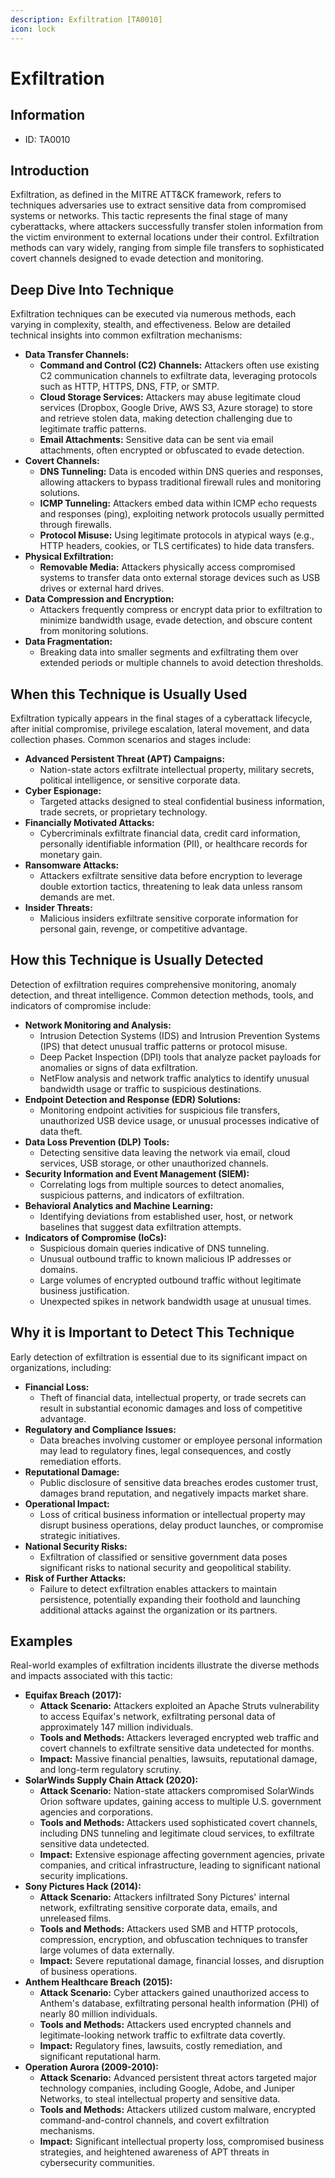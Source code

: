 ```yaml
---
description: Exfiltration [TA0010]
icon: lock
---
```


# Exfiltration

## Information

- ID: TA0010

## Introduction

Exfiltration, as defined in the MITRE ATT\&CK framework, refers to techniques adversaries use to extract sensitive data from compromised systems or networks. This tactic represents the final stage of many cyberattacks, where attackers successfully transfer stolen information from the victim environment to external locations under their control. Exfiltration methods can vary widely, ranging from simple file transfers to sophisticated covert channels designed to evade detection and monitoring.

## Deep Dive Into Technique

Exfiltration techniques can be executed via numerous methods, each varying in complexity, stealth, and effectiveness. Below are detailed technical insights into common exfiltration mechanisms:

- **Data Transfer Channels:**
  - **Command and Control (C2) Channels:** Attackers often use existing C2 communication channels to exfiltrate data, leveraging protocols such as HTTP, HTTPS, DNS, FTP, or SMTP.
  - **Cloud Storage Services:** Attackers may abuse legitimate cloud services (Dropbox, Google Drive, AWS S3, Azure storage) to store and retrieve stolen data, making detection challenging due to legitimate traffic patterns.
  - **Email Attachments:** Sensitive data can be sent via email attachments, often encrypted or obfuscated to evade detection.
- **Covert Channels:**
  - **DNS Tunneling:** Data is encoded within DNS queries and responses, allowing attackers to bypass traditional firewall rules and monitoring solutions.
  - **ICMP Tunneling:** Attackers embed data within ICMP echo requests and responses (ping), exploiting network protocols usually permitted through firewalls.
  - **Protocol Misuse:** Using legitimate protocols in atypical ways (e.g., HTTP headers, cookies, or TLS certificates) to hide data transfers.
- **Physical Exfiltration:**
  - **Removable Media:** Attackers physically access compromised systems to transfer data onto external storage devices such as USB drives or external hard drives.
- **Data Compression and Encryption:**
  - Attackers frequently compress or encrypt data prior to exfiltration to minimize bandwidth usage, evade detection, and obscure content from monitoring solutions.
- **Data Fragmentation:**
  - Breaking data into smaller segments and exfiltrating them over extended periods or multiple channels to avoid detection thresholds.

## When this Technique is Usually Used

Exfiltration typically appears in the final stages of a cyberattack lifecycle, after initial compromise, privilege escalation, lateral movement, and data collection phases. Common scenarios and stages include:

- **Advanced Persistent Threat (APT) Campaigns:**
  - Nation-state actors exfiltrate intellectual property, military secrets, political intelligence, or sensitive corporate data.
- **Cyber Espionage:**
  - Targeted attacks designed to steal confidential business information, trade secrets, or proprietary technology.
- **Financially Motivated Attacks:**
  - Cybercriminals exfiltrate financial data, credit card information, personally identifiable information (PII), or healthcare records for monetary gain.
- **Ransomware Attacks:**
  - Attackers exfiltrate sensitive data before encryption to leverage double extortion tactics, threatening to leak data unless ransom demands are met.
- **Insider Threats:**
  - Malicious insiders exfiltrate sensitive corporate information for personal gain, revenge, or competitive advantage.

## How this Technique is Usually Detected

Detection of exfiltration requires comprehensive monitoring, anomaly detection, and threat intelligence. Common detection methods, tools, and indicators of compromise include:

- **Network Monitoring and Analysis:**
  - Intrusion Detection Systems (IDS) and Intrusion Prevention Systems (IPS) that detect unusual traffic patterns or protocol misuse.
  - Deep Packet Inspection (DPI) tools that analyze packet payloads for anomalies or signs of data exfiltration.
  - NetFlow analysis and network traffic analytics to identify unusual bandwidth usage or traffic to suspicious destinations.
- **Endpoint Detection and Response (EDR) Solutions:**
  - Monitoring endpoint activities for suspicious file transfers, unauthorized USB device usage, or unusual processes indicative of data theft.
- **Data Loss Prevention (DLP) Tools:**
  - Detecting sensitive data leaving the network via email, cloud services, USB storage, or other unauthorized channels.
- **Security Information and Event Management (SIEM):**
  - Correlating logs from multiple sources to detect anomalies, suspicious patterns, and indicators of exfiltration.
- **Behavioral Analytics and Machine Learning:**
  - Identifying deviations from established user, host, or network baselines that suggest data exfiltration attempts.
- **Indicators of Compromise (IoCs):**
  - Suspicious domain queries indicative of DNS tunneling.
  - Unusual outbound traffic to known malicious IP addresses or domains.
  - Large volumes of encrypted outbound traffic without legitimate business justification.
  - Unexpected spikes in network bandwidth usage at unusual times.

## Why it is Important to Detect This Technique

Early detection of exfiltration is essential due to its significant impact on organizations, including:

- **Financial Loss:**
  - Theft of financial data, intellectual property, or trade secrets can result in substantial economic damages and loss of competitive advantage.
- **Regulatory and Compliance Issues:**
  - Data breaches involving customer or employee personal information may lead to regulatory fines, legal consequences, and costly remediation efforts.
- **Reputational Damage:**
  - Public disclosure of sensitive data breaches erodes customer trust, damages brand reputation, and negatively impacts market share.
- **Operational Impact:**
  - Loss of critical business information or intellectual property may disrupt business operations, delay product launches, or compromise strategic initiatives.
- **National Security Risks:**
  - Exfiltration of classified or sensitive government data poses significant risks to national security and geopolitical stability.
- **Risk of Further Attacks:**
  - Failure to detect exfiltration enables attackers to maintain persistence, potentially expanding their foothold and launching additional attacks against the organization or its partners.

## Examples

Real-world examples of exfiltration incidents illustrate the diverse methods and impacts associated with this tactic:

- **Equifax Breach (2017):**
  - **Attack Scenario:** Attackers exploited an Apache Struts vulnerability to access Equifax's network, exfiltrating personal data of approximately 147 million individuals.
  - **Tools and Methods:** Attackers leveraged encrypted web traffic and covert channels to exfiltrate sensitive data undetected for months.
  - **Impact:** Massive financial penalties, lawsuits, reputational damage, and long-term regulatory scrutiny.
- **SolarWinds Supply Chain Attack (2020):**
  - **Attack Scenario:** Nation-state attackers compromised SolarWinds Orion software updates, gaining access to multiple U.S. government agencies and corporations.
  - **Tools and Methods:** Attackers used sophisticated covert channels, including DNS tunneling and legitimate cloud services, to exfiltrate sensitive data undetected.
  - **Impact:** Extensive espionage affecting government agencies, private companies, and critical infrastructure, leading to significant national security implications.
- **Sony Pictures Hack (2014):**
  - **Attack Scenario:** Attackers infiltrated Sony Pictures' internal network, exfiltrating sensitive corporate data, emails, and unreleased films.
  - **Tools and Methods:** Attackers used SMB and HTTP protocols, compression, encryption, and obfuscation techniques to transfer large volumes of data externally.
  - **Impact:** Severe reputational damage, financial losses, and disruption of business operations.
- **Anthem Healthcare Breach (2015):**
  - **Attack Scenario:** Cyber attackers gained unauthorized access to Anthem's database, exfiltrating personal health information (PHI) of nearly 80 million individuals.
  - **Tools and Methods:** Attackers used encrypted channels and legitimate-looking network traffic to exfiltrate data covertly.
  - **Impact:** Regulatory fines, lawsuits, costly remediation, and significant reputational harm.
- **Operation Aurora (2009-2010):**
  - **Attack Scenario:** Advanced persistent threat actors targeted major technology companies, including Google, Adobe, and Juniper Networks, to steal intellectual property and sensitive data.
  - **Tools and Methods:** Attackers utilized custom malware, encrypted command-and-control channels, and covert exfiltration mechanisms.
  - **Impact:** Significant intellectual property loss, compromised business strategies, and heightened awareness of APT threats in cybersecurity communities.
